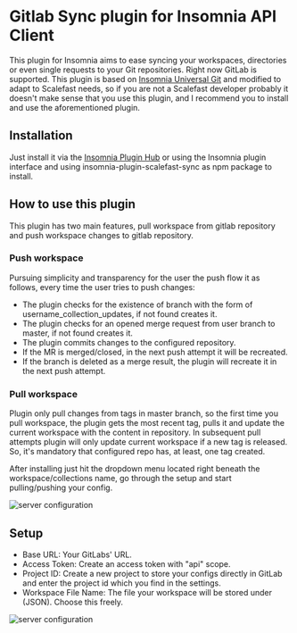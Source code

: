 # Gitlab Sync plugin for Insomnia API Client

This plugin for Insomnia aims to ease syncing your workspaces, directories or even single requests to your Git repositories. Right now GitLab is supported.
This plugin is based on [Insomnia Universal Git](https://insomnia.rest/plugins/insomnia-plugin-universal-git) and modified to adapt to Scalefast needs, so if you are not a Scalefast developer probably it doesn't make sense that you use this plugin, and I recommend you to install and use the aforementioned plugin. 

## Installation

Just install it via the [Insomnia Plugin Hub](https://insomnia.rest/plugins) or using the Insomnia plugin interface and using insomnia-plugin-scalefast-sync as npm package to install.


## How to use this plugin

This plugin has two main features, pull workspace from gitlab repository and push workspace changes to gitlab repository.

### Push workspace
Pursuing simplicity and transparency for the user the push flow it as follows, every time the user tries to push changes:
 - The plugin checks for the existence of branch with the form of username_collection_updates, if not found creates it.
 - The plugin checks for an opened merge request from user branch to master, if not found creates it.
 - The plugin commits changes to the configured repository.
 - If the MR is merged/closed, in the next push attempt it will be recreated.
 - If the branch is deleted as a merge result, the plugin will recreate it in the next push attempt.

### Pull workspace
Plugin only pull changes from tags in master branch, so the first time you pull workspace, the plugin gets the most recent
tag, pulls it and update the current workspace with the content in repository. In subsequent pull attempts plugin will only update current workspace if a new tag is released. So, it's mandatory that configured repo has, at least, one tag created. 

After installing just hit the dropdown menu located right beneath the workspace/collections name, go through the setup and start pulling/pushing your config.

![server configuration](https://i.postimg.cc/kgCZDH6c/plugin-menu.png)

## Setup

* Base URL: Your GitLabs' URL.
* Access Token: Create an access token with "api" scope.
* Project ID: Create a new project to store your configs directly in GitLab and enter the project id which you find in the settings.
* Workspace File Name: The file your workspace will be stored under (JSON). Choose this freely.

![server configuration](https://i.postimg.cc/sgJLWJ5R/plugin-setup.png)

